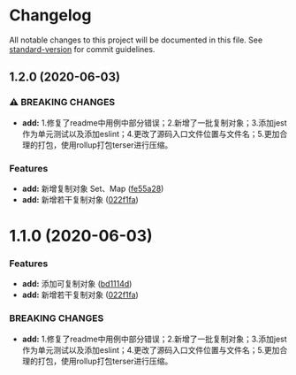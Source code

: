 # Changelog

All notable changes to this project will be documented in this file. See [standard-version](https://github.com/conventional-changelog/standard-version) for commit guidelines.

## 1.2.0 (2020-06-03)


### ⚠ BREAKING CHANGES

* **add:** 1.修复了readme中用例中部分错误；2.新增了一批复制对象；3.添加jest作为单元测试以及添加eslint；4.更改了源码入口文件位置与文件名；5.更加合理的打包，使用rollup打包terser进行压缩。

### Features

* **add:** 新增复制对象 Set、Map ([fe55a28](https://github.com/YMaster/js-deep-clone/commit/fe55a28ce75b05268e58013909acc6c2abdc2590))
* **add:** 新增若干复制对象 ([022f1fa](https://github.com/YMaster/js-deep-clone/commit/022f1fa096e6efaf535d8727bfc4d75d4cccfad9))

# 1.1.0 (2020-06-03)


### Features

* **add:** 添加可复制对象 ([bd1114d](https://github.com/YMaster/js-deep-clone/commit/bd1114d5a4cca7515b1ea398c0c96ec35608e52a))
* **add:** 新增若干复制对象 ([022f1fa](https://github.com/YMaster/js-deep-clone/commit/022f1fa096e6efaf535d8727bfc4d75d4cccfad9))


### BREAKING CHANGES

* **add:** 1.修复了readme中用例中部分错误；2.新增了一批复制对象；3.添加jest作为单元测试以及添加eslint；4.更改了源码入口文件位置与文件名；5.更加合理的打包，使用rollup打包terser进行压缩。
